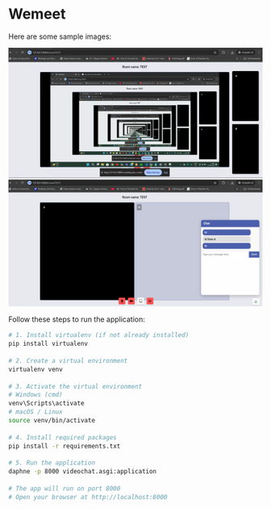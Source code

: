 # Wemeet

Here are some sample images:

![Sample Image 1](samples/user-joined-screen-share.png)  
![Sample Image 2](samples/chat.png)  

Follow these steps to run the application:

```bash
# 1. Install virtualenv (if not already installed)
pip install virtualenv

# 2. Create a virtual environment
virtualenv venv

# 3. Activate the virtual environment
# Windows (cmd)
venv\Scripts\activate
# macOS / Linux
source venv/bin/activate

# 4. Install required packages
pip install -r requirements.txt

# 5. Run the application
daphne -p 8000 videochat.asgi:application

# The app will run on port 8000
# Open your browser at http://localhost:8000


